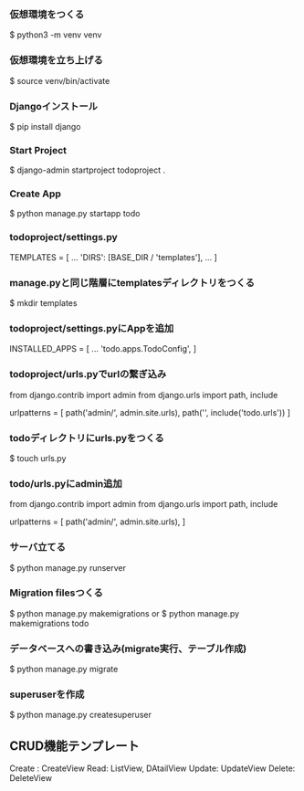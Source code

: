 ### 仮想環境をつくる
$ python3 -m venv venv

### 仮想環境を立ち上げる
$ source venv/bin/activate

### Djangoインストール
$ pip install django

### Start Project
$ django-admin startproject todoproject .

### Create App
$ python manage.py startapp todo

### todoproject/settings.py
TEMPLATES = [
        ...
        'DIRS': [BASE_DIR / 'templates'],
        ...
]

### manage.pyと同じ階層にtemplatesディレクトリをつくる
$ mkdir templates

### todoproject/settings.pyにAppを追加
INSTALLED_APPS = [
    ...
    'todo.apps.TodoConfig',
]

### todoproject/urls.pyでurlの繋ぎ込み
from django.contrib import admin
from django.urls import path, include

urlpatterns = [
    path('admin/', admin.site.urls),
    path('', include('todo.urls'))
]

### todoディレクトリにurls.pyをつくる
$ touch urls.py

### todo/urls.pyにadmin追加
from django.contrib import admin
from django.urls import path, include

urlpatterns = [
    path('admin/', admin.site.urls),
]

### サーバ立てる
$ python manage.py runserver

### Migration filesつくる
$ python manage.py makemigrations
or
$ python manage.py makemigrations todo

### データベースへの書き込み(migrate実行、テーブル作成)
$ python manage.py migrate

### superuserを作成
$ python manage.py createsuperuser

## CRUD機能テンプレート
Create : CreateView
Read: ListView, DAtailView
Update: UpdateView
Delete: DeleteView